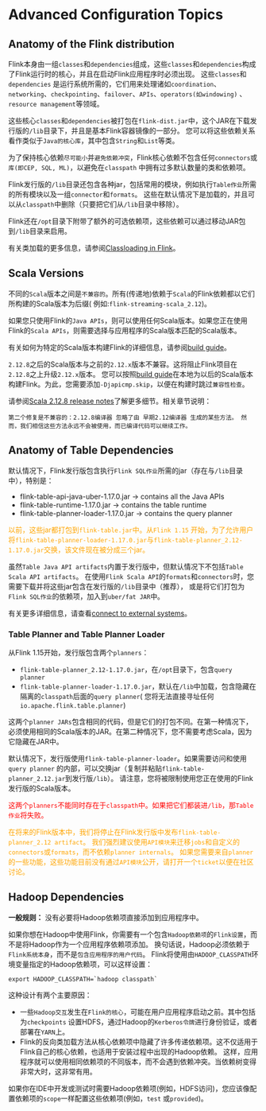 # Advanced Configuration Topics

## Anatomy of the Flink distribution

Flink本身由一组`classes`和`dependencies`组成，这些`classes`和`dependencies`构成了Flink运行时的核心，并且在启动Flink应用程序时必须出现。
这些`classes`和`dependencies`
是运行系统所需的，它们用来处理诸如`coordination`、`networking`、`checkpointing`、`failover`、`APIs`、`operators(如windowing)`
、`resource management`等领域。

这些核心`classes`和`dependencies`被打包在`flink-dist.jar`中，这个JAR在下载发行版的`/lib`目录下，并且是基本Flink容器镜像的一部分。
您可以将这些依赖关系看作类似于`Java的核心库`，其中包含`String`和`List`等类。

为了保持核心依赖`尽可能小`并`避免依赖冲突`，Flink核心依赖不包含任何`connectors`或`库(即CEP, SQL, ML)`，以避免在`classpath`
中拥有过多默认数量的类和依赖项。

Flink发行版的`/lib`目录还包含各种jar，包括常用的模块，例如执行`Table作业`所需的所有模块以及一组`connector`和`formats`。
这些在默认情况下是加载的，并且可以从`classpath`中删除（只要把它们从`/lib`目录中移除）。

Flink还在`/opt`目录下附带了额外的可选依赖项，这些依赖可以通过移动JAR包到`/lib`目录来启用。

有关类加载的更多信息，请参阅[Classloading in Flink]()。

## Scala Versions

不同的`Scala`版本之间是`不兼容的`。所有(传递地)依赖于`Scala`的Flink依赖都以它们所构建的Scala版本为后缀(
例如:`flink-streaming-scala_2.12`)。

如果您只使用Flink的`Java APIs`，则可以使用任何Scala版本。如果您正在使用Flink的`Scala APIs`，则需要选择与应用程序的Scala版本匹配的Scala版本。

有关如何为特定的Scala版本构建Flink的详细信息，请参阅[build guide]()。

`2.12.8`之后的Scala版本与之前的`2.12.x`版本不兼容。这将阻止Flink项目在`2.12.8`之上升级`2.12.x`版本。
您可以按照[build guide]()在本地为以后的Scala版本构建Flink。为此，您需要添加`-Djapicmp.skip`，以便在构建时跳过`兼容性检查`。

请参阅[Scala 2.12.8 release notes](https://github.com/scala/scala/releases/tag/v2.12.8)了解更多细节。相关章节说明：

~~~
第二个修复是不兼容的：2.12.8编译器 忽略了由 早期2.12编译器 生成的某些方法。 然而，我们相信这些方法永远不会被使用，而已编译代码可以继续工作。
~~~

## Anatomy of Table Dependencies

默认情况下，Flink发行版包含执行`Flink SQL作业`所需的jar（存在与`/lib`目录中），特别是：

* flink-table-api-java-uber-1.17.0.jar → contains all the Java APIs
* flink-table-runtime-1.17.0.jar → contains the table runtime
* flink-table-planner-loader-1.17.0.jar → contains the query planner

<span style="color:orange; ">以前，这些jar都打包到`flink-table.jar`中。从`Flink 1.15`
开始，为了允许用户将`flink-table-planner-loader-1.17.0.jar`与`flink-table-planner_2.12-1.17.0.jar`交换，该文件现在被分成三个jar。
</span>

虽然`Table Java API artifacts`内置于发行版中，但默认情况下不包括`Table Scala API artifacts`。
在使用`Flink Scala API`的`formats`和`connectors`时，您需要下载并将这些jar包含在发行版的`/lib`目录中（推荐），
或是将它们打包为`Flink SQL作业`的依赖项，加入到`uber/fat JAR`中。

有关更多详细信息，请查看[connect to external systems]()。

### Table Planner and Table Planner Loader

从Flink 1.15开始，发行版包含两个`planners`：

* `flink-table-planner_2.12-1.17.0.jar`，在`/opt`目录下，包含`query planner`
* `flink-table-planner-loader-1.17.0.jar`，默认在`/lib`中加载，包含隐藏在隔离的`classpath`后面的`query planner`(
  您将无法直接寻址任何`io.apache.flink.table.planner`)

这两个`planner JARs`包含相同的代码，但是它们的打包不同。在第一种情况下，必须使用相同的Scala版本的JAR。在第二种情况下，您不需要考虑Scala，因为它隐藏在JAR中。

默认情况下，发行版使用`flink-table-planner-loader`。如果需要访问和使用`query planner`
的内部，可以交换jar（复制并粘贴`flink-table-planner_2.12.jar`到发行版`/lib`）。
请注意，您将被限制使用您正在使用的Flink发行版的Scala版本。

<span style="color:red; ">这两个`planners`不能同时存在于`classpath`中。如果把它们都装进`/lib`，那`Table作业`将失败。</span>

<span style="color:orange; ">在将来的Flink版本中，我们将停止在Flink发行版中发布`flink-table-planner_2.12 artifact`。
我们强烈建议使用`API模块`来迁移`jobs`和自定义的`connectors`或`formats`，而不依赖`planner internals`。
如果您需要来自`planner`的一些功能，这些功能目前没有通过`API模块`公开，请打开一个`ticket`以便在社区讨论。
</span>

## Hadoop Dependencies

**一般规则：** 没有必要将Hadoop依赖项直接添加到应用程序中。

如果你想在Hadoop中使用Flink，你需要有一个包含`Hadoop依赖项`的`Flink设置`，而不是将Hadoop作为一个应用程序依赖项添加。
换句话说，Hadoop必须依赖于`Flink系统本身`，而不是`包含应用程序的用户代码`。
Flink将使用由`HADOOP_CLASSPATH`环境变量指定的Hadoop依赖项，可以这样设置：

~~~
export HADOOP_CLASSPATH=`hadoop classpath`
~~~

这种设计有两个主要原因：

* 一些`Hadoop交互`发生在`Flink的核心`，可能在用户应用程序启动之前。其中包括为`checkpoints`
  设置HDFS，通过Hadoop的`Kerberos令牌`进行身份验证，或者部署在`YARN`上。
* Flink的反向类加载方法从核心依赖项中隐藏了许多传递依赖项。这不仅适用于Flink自己的核心依赖，也适用于安装过程中出现的Hadoop依赖。
  这样，应用程序就可以使用相同依赖项的不同版本，而不会遇到依赖冲突。当依赖树变得非常大时，这非常有用。

如果你在IDE中开发或测试时需要Hadoop依赖项(例如，HDFS访问)，您应该像配置依赖项的`scope`一样配置这些依赖项(例如，`test`
或`provided`)。

